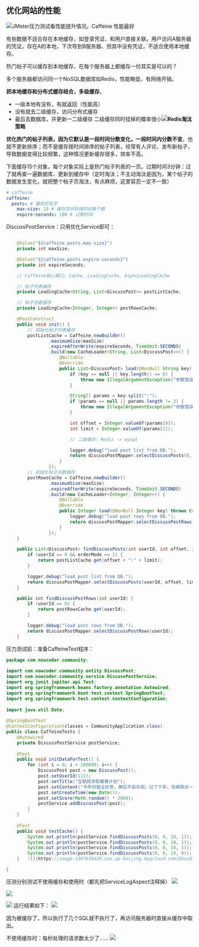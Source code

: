 ## 优化网站的性能
![](https://image-1307616428.cos.ap-beijing.myqcloud.com/Obsidian/202305020234900.png)JMeter压力测试看性能提升情况。Caffeine 性能最好

有些数据不适合存在本地缓存，如登录凭证、和用户直接关联。用户访问A服务器的凭证，存在A的本地，下次导到B服务器、但其中没有凭证，不适合使用本地缓存。

热门帖子可以缓存到本地缓存，在每个服务器上都缓存一份其实是可以的？

多个服务器都访问同一个NoSQL数据库如Redis，性能略低，有网络开销。

**把本地缓存和分布式缓存结合，多级缓存**。
- 一级本地有没有，有就返回（性能高）
- 没有就去二级缓存，访问分布式缓存
- 最后去数据库，并更新一二级缓存
二级缓存同时挂掉的概率很小![](https://image-1307616428.cos.ap-beijing.myqcloud.com/Obsidian/202305021143326.png)**Redis淘汰策略**

**优化热门的帖子列表，因为它默认是一段时间分数变化，一段时间内分数不变**，也就不更新排序；而不是缓存按时间排序的帖子列表，经常有人评论、发布新帖子，导致数据变得比较频繁，这种情况更新缓存很多，效率不高。 

下面缓存15个对象，每个对象实际上是热门帖子列表的一页。过期时间3分钟：过了就再查一遍数据库、更新到缓存中（定时淘汰；不主动淘汰是因为，某个帖子的数据发生变化，就把整个帖子页淘汰，有点麻烦，这里容忍一定不一致）
```yml
# caffeine  
caffeine:  
  posts: # 缓存的名字
    max-size: 15 # 缓存空间存储的对象个数  
    expire-seconds: 180 # 过期时间
```
DiscussPostService：只用优化Service即可：
```java

    @Value("${caffeine.posts.max-size}")
    private int maxSize;

    @Value("${caffeine.posts.expire-seconds}")
    private int expireSeconds;

    // Caffeine核心接口: Cache, LoadingCache, AsyncLoadingCache

    // 帖子列表缓存
    private LoadingCache<String, List<DiscussPost>> postListCache;

    // 帖子总数缓存
    private LoadingCache<Integer, Integer> postRowsCache;

    @PostConstruct
    public void init() {
        // 初始化帖子列表缓存
        postListCache = Caffeine.newBuilder()
                .maximumSize(maxSize)
                .expireAfterWrite(expireSeconds, TimeUnit.SECONDS)
                .build(new CacheLoader<String, List<DiscussPost>>() {
                    @Nullable
                    @Override
                    public List<DiscussPost> load(@NonNull String key) throws Exception {
                        if (key == null || key.length() == 0) {
                            throw new IllegalArgumentException("参数错误!");
                        }

                        String[] params = key.split(":");
                        if (params == null || params.length != 2) {
                            throw new IllegalArgumentException("参数错误!");
                        }

                        int offset = Integer.valueOf(params[0]);
                        int limit = Integer.valueOf(params[1]);

                        // 二级缓存: Redis -> mysql

                        logger.debug("load post list from DB.");
                        return discussPostMapper.selectDiscussPosts(0, offset, limit, 1);
                    }
                });
        // 初始化帖子总数缓存
        postRowsCache = Caffeine.newBuilder()
                .maximumSize(maxSize)
                .expireAfterWrite(expireSeconds, TimeUnit.SECONDS)
                .build(new CacheLoader<Integer, Integer>() {
                    @Nullable
                    @Override
                    public Integer load(@NonNull Integer key) throws Exception {
                        logger.debug("load post rows from DB.");
                        return discussPostMapper.selectDiscussPostRows(key);
                    }
                });
    }

    public List<DiscussPost> findDiscussPosts(int userId, int offset, int limit, int orderMode) {
        if (userId == 0 && orderMode == 1) {
            return postListCache.get(offset + ":" + limit);
        }

        logger.debug("load post list from DB.");
        return discussPostMapper.selectDiscussPosts(userId, offset, limit, orderMode);
    }

    public int findDiscussPostRows(int userId) {
        if (userId == 0) {
            return postRowsCache.get(userId);
        }

        logger.debug("load post rows from DB.");
        return discussPostMapper.selectDiscussPostRows(userId);
    }
```

压力测试前：准备CaffeineTest程序：
```java
package com.nowcoder.community;  
  
import com.nowcoder.community.entity.DiscussPost;  
import com.nowcoder.community.service.DiscussPostService;  
import org.junit.jupiter.api.Test;  
import org.springframework.beans.factory.annotation.Autowired;  
import org.springframework.boot.test.context.SpringBootTest;  
import org.springframework.test.context.ContextConfiguration;  
  
import java.util.Date;  
  
@SpringBootTest  
@ContextConfiguration(classes = CommunityApplication.class)  
public class CaffeineTests {  
    @Autowired  
    private DiscussPostService postService;  
  
    @Test  
    public void initDataForTest() {  
        for (int i = 0; i < 300000; i++) {  
            DiscussPost post = new DiscussPost();  
            post.setUserId(111);  
            post.setTitle("互联网求职暖春计划");  
            post.setContent("今年的就业形势，确实不容乐观。过了个年，仿佛跳水一般，整个讨论区哀鸿遍野！19届真的没人要了吗？！18届被优化真的没有出路了吗？！大家的“哀嚎”与“悲惨遭遇”牵动了每日潜伏于讨论区的牛客小哥哥小姐姐们的心，于是牛客决定：是时候为大家做点什么了！为了帮助大家度过“寒冬”，牛客网特别联合60+家企业，开启互联网求职暖春计划，面向18届&19届，拯救0 offer！");  
            post.setCreateTime(new Date());  
            post.setScore(Math.random() * 2000);  
            postService.addDiscussPost(post);  
        }  
    }  
  
    @Test  
    public void testCache() {  
        System.out.println(postService.findDiscussPosts(0, 0, 10, 1));  
        System.out.println(postService.findDiscussPosts(0, 0, 10, 1));  
        System.out.println(postService.findDiscussPosts(0, 0, 10, 1));  
        System.out.println(postService.findDiscussPosts(0, 0, 10, 0));  
    }   ![](https://image-1307616428.cos.ap-beijing.myqcloud.com/Obsidian/202305040001828.png)

}
```
压测分别测试不使用缓存和使用时（都先把ServiceLogAspect注释掉）
![](https://image-1307616428.cos.ap-beijing.myqcloud.com/Obsidian/202305040005752.png)

![](https://image-1307616428.cos.ap-beijing.myqcloud.com/Obsidian/202305040002621.png)

![](https://image-1307616428.cos.ap-beijing.myqcloud.com/Obsidian/202305040000907.png)
运行结果如下：
![](https://image-1307616428.cos.ap-beijing.myqcloud.com/Obsidian/202305040007599.png)

因为被缓存了，所以执行了几个SQL就不执行了，再访问服务器时直接从缓存中取出。

不使用缓存时：每秒处理的请求数太少了……
![](https://image-1307616428.cos.ap-beijing.myqcloud.com/Obsidian/202305040009558.png)
